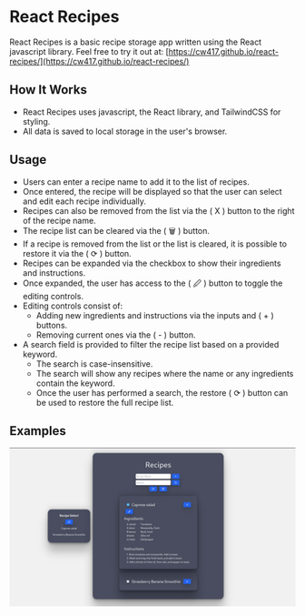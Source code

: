 # React Recipes

React Recipes is a basic recipe storage app written using the React javascript library.
Feel free to try it out at: [https://cw417.github.io/react-recipes/](https://cw417.github.io/react-recipes/)

## How It Works

* React Recipes uses javascript, the React library, and TailwindCSS for styling.
* All data is saved to local storage in the user's browser.

## Usage

* Users can enter a recipe name to add it to the list of recipes.
* Once entered, the recipe will be displayed so that the user can select and edit each recipe individually.
* Recipes can also be removed from the list via the ( X ) button to the right of the recipe name.
* The recipe list can be cleared via the ( &#128465; ) button.
* If a recipe is removed from the list or the list is cleared, it is possible to restore it via the ( &#10227; ) button.
* Recipes can be expanded via the checkbox to show their ingredients and instructions.
* Once expanded, the user has access to the ( &#128393; ) button to toggle the editing controls.
* Editing controls consist of:
  * Adding new ingredients and instructions via the inputs and ( + ) buttons.
  * Removing current ones via the ( - ) button.
* A search field is provided to filter the recipe list based on a provided keyword.
  * The search is case-insensitive.
  * The search will show any recipes where the name or any ingredients contain the keyword.
  * Once the user has performed a search, the restore ( &#10227; ) button can be used to restore the full recipe list.

## Examples

![](images/ss.png)
